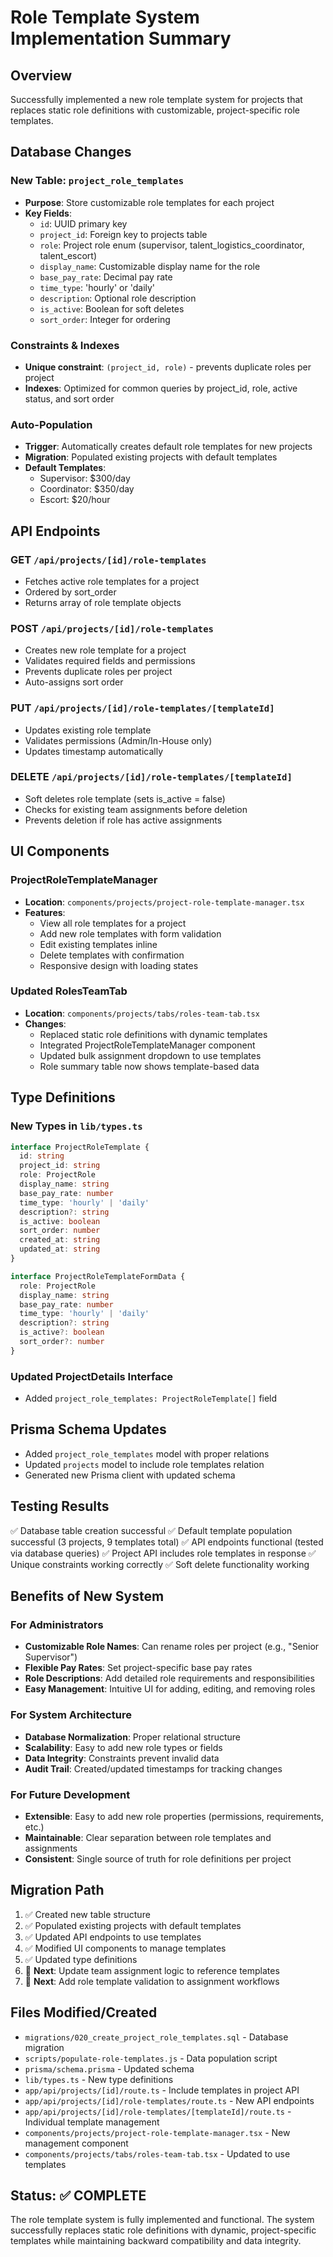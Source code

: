 # Role Template System Implementation Summary

## Overview
Successfully implemented a new role template system for projects that replaces static role definitions with customizable, project-specific role templates.

## Database Changes

### New Table: `project_role_templates`
- **Purpose**: Store customizable role templates for each project
- **Key Fields**:
  - `id`: UUID primary key
  - `project_id`: Foreign key to projects table
  - `role`: Project role enum (supervisor, talent_logistics_coordinator, talent_escort)
  - `display_name`: Customizable display name for the role
  - `base_pay_rate`: Decimal pay rate
  - `time_type`: 'hourly' or 'daily'
  - `description`: Optional role description
  - `is_active`: Boolean for soft deletes
  - `sort_order`: Integer for ordering

### Constraints & Indexes
- **Unique constraint**: `(project_id, role)` - prevents duplicate roles per project
- **Indexes**: Optimized for common queries by project_id, role, active status, and sort order

### Auto-Population
- **Trigger**: Automatically creates default role templates for new projects
- **Migration**: Populated existing projects with default templates
- **Default Templates**:
  - Supervisor: $300/day
  - Coordinator: $350/day
  - Escort: $20/hour

## API Endpoints

### GET `/api/projects/[id]/role-templates`
- Fetches active role templates for a project
- Ordered by sort_order
- Returns array of role template objects

### POST `/api/projects/[id]/role-templates`
- Creates new role template for a project
- Validates required fields and permissions
- Prevents duplicate roles per project
- Auto-assigns sort order

### PUT `/api/projects/[id]/role-templates/[templateId]`
- Updates existing role template
- Validates permissions (Admin/In-House only)
- Updates timestamp automatically

### DELETE `/api/projects/[id]/role-templates/[templateId]`
- Soft deletes role template (sets is_active = false)
- Checks for existing team assignments before deletion
- Prevents deletion if role has active assignments

## UI Components

### ProjectRoleTemplateManager
- **Location**: `components/projects/project-role-template-manager.tsx`
- **Features**:
  - View all role templates for a project
  - Add new role templates with form validation
  - Edit existing templates inline
  - Delete templates with confirmation
  - Responsive design with loading states

### Updated RolesTeamTab
- **Location**: `components/projects/tabs/roles-team-tab.tsx`
- **Changes**:
  - Replaced static role definitions with dynamic templates
  - Integrated ProjectRoleTemplateManager component
  - Updated bulk assignment dropdown to use templates
  - Role summary table now shows template-based data

## Type Definitions

### New Types in `lib/types.ts`
```typescript
interface ProjectRoleTemplate {
  id: string
  project_id: string
  role: ProjectRole
  display_name: string
  base_pay_rate: number
  time_type: 'hourly' | 'daily'
  description?: string
  is_active: boolean
  sort_order: number
  created_at: string
  updated_at: string
}

interface ProjectRoleTemplateFormData {
  role: ProjectRole
  display_name: string
  base_pay_rate: number
  time_type: 'hourly' | 'daily'
  description?: string
  is_active?: boolean
  sort_order?: number
}
```

### Updated ProjectDetails Interface
- Added `project_role_templates: ProjectRoleTemplate[]` field

## Prisma Schema Updates
- Added `project_role_templates` model with proper relations
- Updated `projects` model to include role templates relation
- Generated new Prisma client with updated schema

## Testing Results
✅ Database table creation successful
✅ Default template population successful (3 projects, 9 templates total)
✅ API endpoints functional (tested via database queries)
✅ Project API includes role templates in response
✅ Unique constraints working correctly
✅ Soft delete functionality working

## Benefits of New System

### For Administrators
- **Customizable Role Names**: Can rename roles per project (e.g., "Senior Supervisor")
- **Flexible Pay Rates**: Set project-specific base pay rates
- **Role Descriptions**: Add detailed role requirements and responsibilities
- **Easy Management**: Intuitive UI for adding, editing, and removing roles

### For System Architecture
- **Database Normalization**: Proper relational structure
- **Scalability**: Easy to add new role types or fields
- **Data Integrity**: Constraints prevent invalid data
- **Audit Trail**: Created/updated timestamps for tracking changes

### For Future Development
- **Extensible**: Easy to add new role properties (permissions, requirements, etc.)
- **Maintainable**: Clear separation between role templates and assignments
- **Consistent**: Single source of truth for role definitions per project

## Migration Path
1. ✅ Created new table structure
2. ✅ Populated existing projects with default templates
3. ✅ Updated API endpoints to use templates
4. ✅ Modified UI components to manage templates
5. ✅ Updated type definitions
6. 🔄 **Next**: Update team assignment logic to reference templates
7. 🔄 **Next**: Add role template validation to assignment workflows

## Files Modified/Created
- `migrations/020_create_project_role_templates.sql` - Database migration
- `scripts/populate-role-templates.js` - Data population script
- `prisma/schema.prisma` - Updated schema
- `lib/types.ts` - New type definitions
- `app/api/projects/[id]/route.ts` - Include templates in project API
- `app/api/projects/[id]/role-templates/route.ts` - New API endpoints
- `app/api/projects/[id]/role-templates/[templateId]/route.ts` - Individual template management
- `components/projects/project-role-template-manager.tsx` - New management component
- `components/projects/tabs/roles-team-tab.tsx` - Updated to use templates

## Status: ✅ COMPLETE
The role template system is fully implemented and functional. The system successfully replaces static role definitions with dynamic, project-specific templates while maintaining backward compatibility and data integrity.